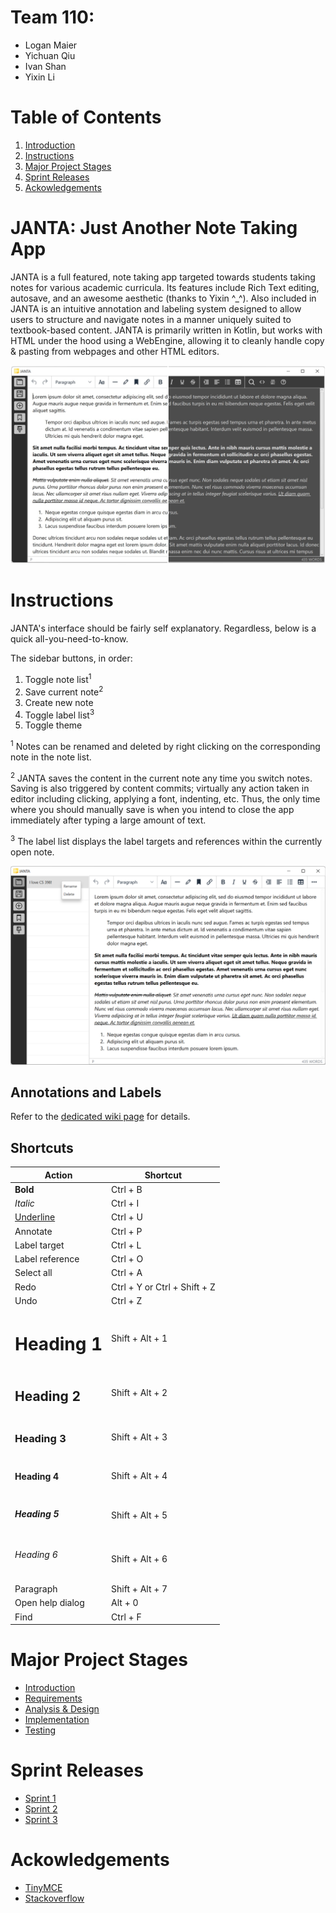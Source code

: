 # Team 110:
- Logan Maier
- Yichuan Qiu
- Ivan Shan
- Yixin Li

# Table of Contents

1. [Introduction](#int)
2. [Instructions](#ins)
3. [Major Project Stages](#maj)
4. [Sprint Releases](#spr)
5. [Ackowledgements](#ack)

# JANTA: Just Another Note Taking App<a name="int"/>

JANTA is a full featured, note taking app targeted towards students taking notes for various academic curricula. Its features include Rich Text editing, autosave, and an awesome aesthetic (thanks to Yixin ^_^). Also included in JANTA is an intuitive annotation and labeling system designed to allow users to structure and navigate notes in a manner uniquely suited to textbook-based content. JANTA is primarily written in Kotlin, but works with HTML under the hood using a WebEngine, allowing it to cleanly handle copy & pasting from webpages and other HTML editors.

<img src="Images/sc_joined.jpg" width="600"/>

# Instructions<a name="ins"/>

JANTA's interface should be fairly self explanatory. Regardless, below is a quick all-you-need-to-know.

The sidebar buttons, in order:

1. Toggle note list<sup>1</sup>
2. Save current note<sup>2</sup>
3. Create new note
4. Toggle label list<sup>3</sup>
5. Toggle theme

<sup>1</sup> Notes can be renamed and deleted by right clicking on the corresponding note in the note list.

<sup>2</sup> JANTA saves the content in the current note any time you switch notes. Saving is also triggered by content commits; virtually any action taken in editor including clicking, applying a font, indenting, etc. Thus, the only time where you should manually save is when you intend to close the app immediately after typing a large amount of text.

<sup>3</sup> The label list displays the label targets and references within the currently open note.

<img src="Images/sc_expanded.png" width="600"/>

## Annotations and Labels

Refer to the [dedicated wiki page](https://git.uwaterloo.ca/y2679li/cs398-project/-/wikis/Annotations-and-Labels) for details.

## Shortcuts

| Action | Shortcut |
| ---      | ---      |
| **Bold** | Ctrl + B |
| *Italic* | Ctrl + I |
| <ins>Underline</ins> | Ctrl + U |
| Annotate | Ctrl + P |
| Label target | Ctrl + L |
| Label reference | Ctrl + O |
| Select all | Ctrl + A |
| Redo | Ctrl + Y or Ctrl + Shift + Z |
| Undo | Ctrl + Z |
| <h1>Heading 1</h1> | Shift + Alt + 1 |
| <h2>Heading 2</h2> | Shift + Alt + 2 |
| <h3>Heading 3</h3> | Shift + Alt + 3 |
| <h4>Heading 4</h4> | Shift + Alt + 4 |
| <h5>Heading 5</h5> | Shift + Alt + 5 |
| <h6>Heading 6</h6> | Shift + Alt + 6 |
| Paragraph | Shift + Alt + 7 |
| Open help dialog | Alt + 0 |
| Find | Ctrl + F |

# Major Project Stages<a name="maj"/>

- [Introduction](https://gitlab.uwaterloo.ca/y2679li/cs398-project/-/wikis/Introduction)
- [Requirements](https://gitlab.uwaterloo.ca/y2679li/cs398-project/-/wikis/Requirements)
- [Analysis & Design](https://gitlab.uwaterloo.ca/y2679li/cs398-project/-/wikis/Analysis-&-Design)
- [Implementation](https://gitlab.uwaterloo.ca/y2679li/cs398-project/-/wikis/Implementation)
- [Testing](https://gitlab.uwaterloo.ca/y2679li/cs398-project/-/wikis/Testing)

# Sprint Releases<a name="spr"/>

- [Sprint 1](https://gitlab.uwaterloo.ca/y2679li/cs398-project/-/wikis/Sprint-1)
- [Sprint 2](https://gitlab.uwaterloo.ca/y2679li/cs398-project/-/wikis/Sprint-2)
- [Sprint 3](https://gitlab.uwaterloo.ca/y2679li/cs398-project/-/wikis/Sprint-3)

# Ackowledgements<a name="ack"/>

- [TinyMCE](https://github.com/tinymce/tinymce)
- [Stackoverflow](https://stackoverflow.com/)
